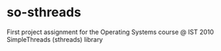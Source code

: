 so-sthreads
===========

First project assignment for the Operating Systems course @ IST 2010
SimpleThreads (sthreads) library
